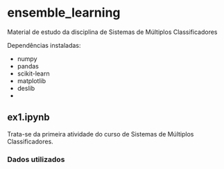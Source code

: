 # ensemble_learning
Material de estudo da disciplina de Sistemas de Múltiplos Classificadores

Dependências instaladas:

- numpy
- pandas
- scikit-learn
- matplotlib
- deslib
- 

## ex1.ipynb 

Trata-se da primeira atividade do curso de Sistemas de Múltiplos Classificadores. 


### Dados utilizados


